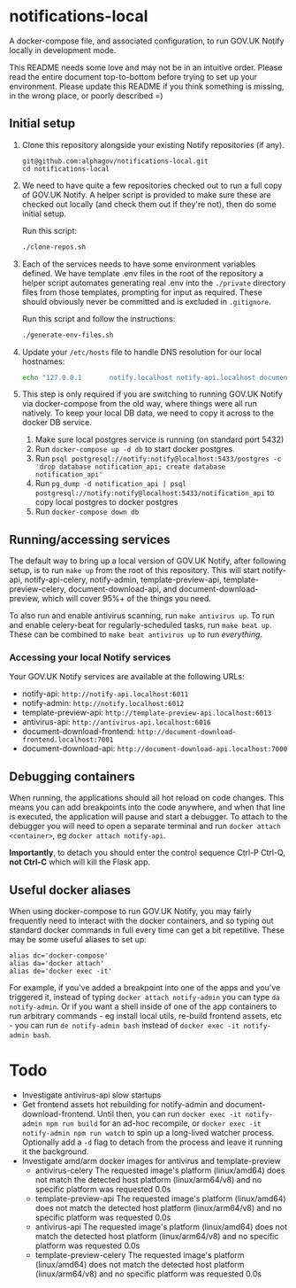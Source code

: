 # notifications-local
A docker-compose file, and associated configuration, to run GOV.UK Notify locally in development mode.

This README needs some love and may not be in an intuitive order. Please read the entire document top-to-bottom before trying to set up your environment. Please update this README if you think something is missing, in the wrong place, or poorly described =)

## Initial setup

1) Clone this repository alongside your existing Notify repositories (if any).
    ```
    git@github.com:alphagov/notifications-local.git
    cd notifications-local
    ```

2) We need to have quite a few repositories checked out to run a full copy of GOV.UK Notify. A helper script is provided to make sure these are checked out locally (and check them out if they're not), then do some initial setup.

    Run this script:
    ```bash
    ./clone-repos.sh
    ```

3) Each of the services needs to have some environment variables defined. We have template .env files in the root of the repository a helper script automates generating real .env into the `./private` directory files from those templates, prompting for input as required. These should obviously never be committed and is excluded in `.gitignore`.
  
    Run this script and follow the instructions:
    ```bash
    ./generate-env-files.sh
    ```

4) Update your `/etc/hosts` file to handle DNS resolution for our local hostnames:

    ```bash
    echo "127.0.0.1       notify.localhost notify-api.localhost document-download-api.localhost document-download-frontend.localhost template-preview-api.localhost antivirus-api.localhost" | sudo tee -a /etc/hosts
    ```

4) This step is only required if you are switching to running GOV.UK Notify via docker-compose from the old way, where things were all run natively. To keep your local DB data, we need to copy it across to the docker DB service.
   1) Make sure local postgres service is running (on standard port 5432)
   2) Run `docker-compose up -d db` to start docker postgres.
   3) Run `psql postgresql://notify:notify@localhost:5433/postgres -c 'drop database notification_api; create database notification_api'`
   4) Run `pg_dump -d notification_api | psql postgresql://notify:notify@localhost:5433/notification_api` to copy local postgres to docker postgres
   5) Run `docker-compose down db`

## Running/accessing services

The default way to bring up a local version of GOV.UK Notify, after following setup, is to run `make up` from the root of this repository. This will start notify-api, notify-api-celery, notify-admin, template-preview-api, template-preview-celery, document-download-api, and document-download-preview, which will cover 95%+ of the things you need.

To also run and enable antivirus scanning, run `make antivirus up`. To run and enable celery-beat for regularly-scheduled tasks, run `make beat up`. These can be combined to `make beat antivirus up` to run *everything*.

### Accessing your local Notify services

Your GOV.UK Notify services are available at the following URLs:

 - notify-api: `http://notify-api.localhost:6011`
 - notify-admin: `http://notify.localhost:6012`
 - template-preview-api: `http://template-preview-api.localhost:6013`
 - antivirus-api: `http://antivirus-api.localhost:6016`
 - document-download-frontend: `http://document-download-frontend.localhost:7001`
 - document-download-api: `http://document-download-api.localhost:7000`

## Debugging containers

When running, the applications should all hot reload on code changes. This means you can add breakpoints into the code anywhere, and when that line is executed, the application will pause and start a debugger. To attach to the debugger you will need to open a separate terminal and run `docker attach <container>`, eg `docker attach notify-api`.

**Importantly**, to detach you should enter the control sequence Ctrl-P Ctrl-Q, **not Ctrl-C** which will kill the Flask app.

## Useful docker aliases

When using docker-compose to run GOV.UK Notify, you may fairly frequently need to interact with the docker containers, and so typing out standard docker commands in full every time can get a bit repetitive. These may be some useful aliases to set up:

```
alias dc='docker-compose'
alias da='docker attach'
alias de='docker exec -it'
```

For example, if you've added a breakpoint into one of the apps and you've triggered it, instead of typing `docker attach notify-admin` you can type `da notify-admin`. Or if you want a shell inside of one of the app containers to run arbitrary commands - eg install local utils, re-build frontend assets, etc - you can run `de notify-admin bash` instead of `docker exec -it notify-admin bash`.

# Todo

* Investigate antivirus-api slow startups
* Get frontend assets hot rebuilding for notify-admin and document-download-frontend. Until then, you can run `docker exec -it notify-admin npm run build` for an ad-hoc recompile, or `docker exec -it notify-admin npm run watch` to spin up a long-lived watcher process. Optionally add a `-d` flag to detach from the process and leave it running it the background. 
* Investigate amd/arm docker images for antivirus and template-preview
  * antivirus-celery The requested image's platform (linux/amd64) does not match the detected host platform (linux/arm64/v8) and no specific platform was requested        0.0s
  * template-preview-api The requested image's platform (linux/amd64) does not match the detected host platform (linux/arm64/v8) and no specific platform was requested    0.0s
  * antivirus-api The requested image's platform (linux/amd64) does not match the detected host platform (linux/arm64/v8) and no specific platform was requested           0.0s
  * template-preview-celery The requested image's platform (linux/amd64) does not match the detected host platform (linux/arm64/v8) and no specific platform was requested 0.0s

